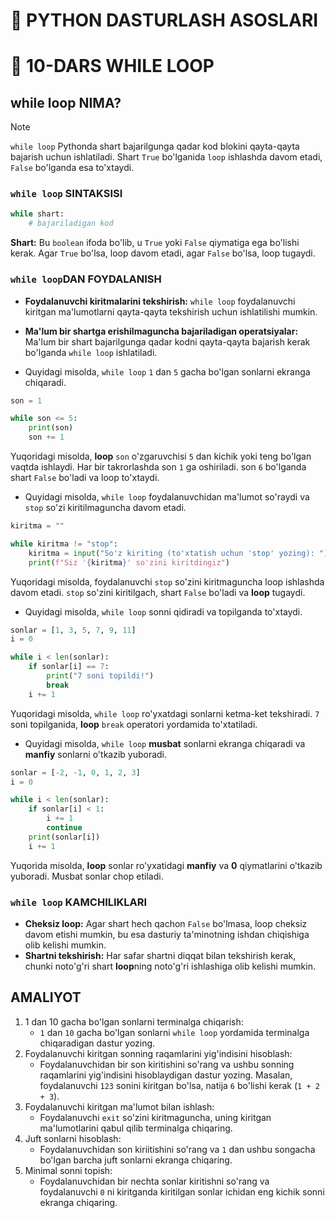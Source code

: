 # 🐍 PYTHON DASTURLASH ASOSLARI

# 🧩 10-DARS WHILE LOOP


## while loop NIMA?
> [!NOTE]
> `while loop` Pythonda shart bajarilgunga qadar kod blokini qayta-qayta bajarish uchun ishlatiladi. Shart `True` bo'lganida `loop` ishlashda davom etadi, `False` bo'lganda esa to'xtaydi.

### `while loop` SINTAKSISI
```python
while shart:
    # bajariladigan kod
```
**Shart:** Bu `boolean` ifoda bo'lib, u `True` yoki `False` qiymatiga ega bo'lishi kerak. Agar `True` bo'lsa, loop davom etadi, agar `False` bo'lsa, loop tugaydi.

### `while loop`DAN FOYDALANISH
- **Foydalanuvchi kiritmalarini tekshirish:** `while loop` foydalanuvchi kiritgan ma'lumotlarni qayta-qayta tekshirish uchun ishlatilishi mumkin.
- **Ma'lum bir shartga erishilmaguncha bajariladigan operatsiyalar:** Ma'lum bir shart bajarilgunga qadar kodni qayta-qayta bajarish kerak bo'lganda `while loop` ishlatiladi.

- Quyidagi misolda, `while loop` `1` dan `5` gacha bo'lgan sonlarni ekranga chiqaradi.
```python
son = 1

while son <= 5:
    print(son)
    son += 1
```
Yuqoridagi misolda, **loop** `son` o'zgaruvchisi `5` dan kichik yoki teng bo'lgan vaqtda ishlaydi. Har bir takrorlashda son `1` ga oshiriladi. son `6` bo'lganda shart `False` bo'ladi va loop to'xtaydi.

- Quyidagi misolda, `while loop` foydalanuvchidan ma'lumot so'raydi va `stop` so'zi kiritilmaguncha davom etadi.
```python
kiritma = ""

while kiritma != "stop":
    kiritma = input("So'z kiriting (to'xtatish uchun 'stop' yozing): ")
    print(f"Siz '{kiritma}' so'zini kiritdingiz")
```
Yuqoridagi misolda, foydalanuvchi `stop` so'zini kiritmaguncha loop ishlashda davom etadi. `stop` so'zini kiritilgach, shart `False` bo'ladi va **loop** tugaydi.

- Quyidagi misolda, `while loop` sonni qidiradi va topilganda to'xtaydi.
```python
sonlar = [1, 3, 5, 7, 9, 11]
i = 0

while i < len(sonlar):
    if sonlar[i] == 7:
        print("7 soni topildi!")
        break
    i += 1
```
Yuqoridagi misolda, `while loop` ro'yxatdagi sonlarni ketma-ket tekshiradi. `7` soni topilganida, **loop** `break` operatori yordamida to'xtatiladi.

- Quyidagi misolda, `while loop` **musbat** sonlarni ekranga chiqaradi va **manfiy** sonlarni o'tkazib yuboradi.
```python
sonlar = [-2, -1, 0, 1, 2, 3]
i = 0

while i < len(sonlar):
    if sonlar[i] < 1:
        i += 1
        continue
    print(sonlar[i])
    i += 1
```
Yuqorida misolda, **loop** sonlar ro'yxatidagi **manfiy** va **0** qiymatlarini o'tkazib yuboradi. Musbat sonlar chop etiladi.

### `while loop` KAMCHILIKLARI
- **Cheksiz loop:** Agar shart hech qachon `False` bo'lmasa, loop cheksiz davom etishi mumkin, bu esa dasturiy ta'minotning ishdan chiqishiga olib kelishi mumkin.
- **Shartni tekshirish:** Har safar shartni diqqat bilan tekshirish kerak, chunki noto'g'ri shart **loop**ning noto'g'ri ishlashiga olib kelishi mumkin.

## AMALIYOT
1. 1 dan 10 gacha bo'lgan sonlarni terminalga chiqarish:
    - `1` dan `10` gacha bo'lgan sonlarni `while loop` yordamida terminalga chiqaradigan dastur yozing.
2. Foydalanuvchi kiritgan sonning raqamlarini yig'indisini hisoblash:
    - Foydalanuvchidan bir son kiritishini so'rang va ushbu sonning raqamlarini yig'indisini hisoblaydigan dastur yozing. Masalan, foydalanuvchi `123` sonini kiritgan bo'lsa, natija `6` bo'lishi kerak (`1 + 2 + 3`).
3. Foydalanuvchi kiritgan ma'lumot bilan ishlash:
    - Foydalanuvchi `exit` so'zini kiritmaguncha, uning kiritgan ma'lumotlarini qabul qilib terminalga chiqaring.
4. Juft sonlarni hisoblash:
    - Foydalanuvchidan son kiriitishini so'rang va `1` dan ushbu songacha bo'lgan barcha juft sonlarni ekranga chiqaring.
5. Minimal sonni topish:
    - Foydalanuvchidan bir nechta sonlar kiritishni so'rang va foydalanuvchi `0` ni kiritganda kiritilgan sonlar ichidan eng kichik sonni ekranga chiqaring.
